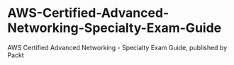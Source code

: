 # AWS-Certified-Advanced-Networking-Specialty-Exam-Guide
AWS Certified Advanced Networking - Specialty Exam Guide, published by Packt
